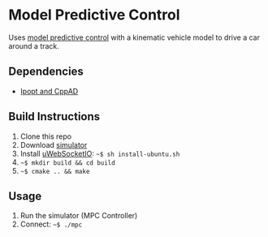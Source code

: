 # Model Predictive Control

Uses [model predictive control](https://en.wikipedia.org/wiki/Model_predictive_control) with a kinematic vehicle model to drive a car around a track.

## Dependencies

* [Ipopt and CppAD](./install_Ipopt_CppAD.md)

## Build Instructions

1. Clone this repo
2. Download [simulator](https://github.com/udacity/self-driving-car-sim/releases/)
3. Install [uWebSocketIO](https://github.com/uNetworking/uWebSockets): ```~$ sh install-ubuntu.sh```
4. ```~$ mkdir build && cd build```
5. ```~$ cmake .. && make``` 

## Usage

1. Run the simulator (MPC Controller)
2. Connect: ```~$ ./mpc```

